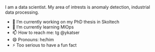 I am a data scientist. My area of intrests is anomaly detection, industrial data processing.

- 🔭 I’m currently working on my PhD thesis in Skoltech
- 🌱 I’m currently learning MlOps
- 📫 How to reach me: tg @ykatser
- 😄 Pronouns: he/him
- ⚡ Too serious to have a fun fact
